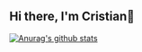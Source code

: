 ## Hi there, I'm Cristian👋

[![Anurag's github stats](https://github-readme-stats.vercel.app/api?username=cristian7b)](https://github.com/anuraghazra/github-readme-stats)
<!--
**Cristian7B/Cristian7B** is a ✨ _special_ ✨ repository because its `README.md` (this file) appears on your GitHub profile.

Here are some ideas to get you started:

- 🔭 I’m currently working on ...
- 🌱 I’m currently learning ...
- 👯 I’m looking to collaborate on ...
- 🤔 I’m looking for help with ...
- 💬 Ask me about ...
- 📫 How to reach me: ...
- 😄 Pronouns: ...
- ⚡ Fun fact: ...
-->
